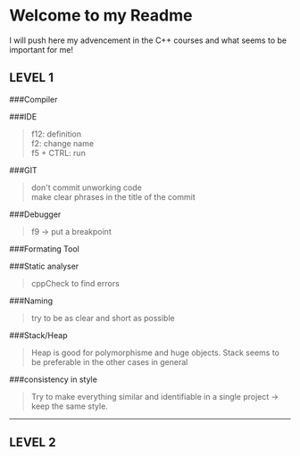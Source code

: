 # Welcome to my Readme

I will push here my advencement in the C++ courses and what seems to be important for me!



## LEVEL 1

###Compiler

###IDE
   >f12: definition </br>
   >f2: change name</br>
   >f5 + CTRL: run

###GIT
   >don't commit unworking code</br>
   >make clear phrases in the title of the commit

###Debugger
   >f9 -> put a breakpoint

###Formating Tool

###Static analyser
   >cppCheck to find errors

###Naming
   >try to be as clear and short as possible

###Stack/Heap
   >Heap is good for polymorphisme and huge objects. Stack seems to be preferable in the other cases in general

###consistency in style
   >Try to make everything similar and identifiable in a single project -> keep the same style.

---

## LEVEL 2
